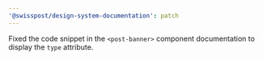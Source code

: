 ```yaml
---
'@swisspost/design-system-documentation': patch
---
```


Fixed the code snippet in the `<post-banner>` component documentation to display the `type` attribute.
